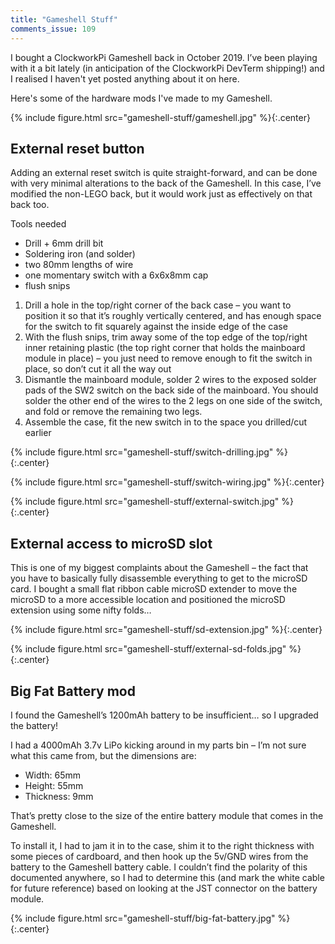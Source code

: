 ```yaml
---
title: "Gameshell Stuff"
comments_issue: 109
---
```


I bought a ClockworkPi Gameshell back in October 2019. I’ve been playing with it a bit lately (in anticipation of the ClockworkPi DevTerm shipping!) and I realised I haven't yet posted anything about it on here.

Here's some of the hardware mods I've made to my Gameshell.

{% include figure.html src="gameshell-stuff/gameshell.jpg" %}{:.center}

<!-- more -->

## External reset button

Adding an external reset switch is quite straight-forward, and can be done with very minimal alterations to the back of the Gameshell. In this case, I’ve modified the non-LEGO back, but it would work just as effectively on that back too.

Tools needed

- Drill + 6mm drill bit
- Soldering iron (and solder)
- two 80mm lengths of wire
- one momentary switch with a 6x6x8mm cap
- flush snips

1. Drill a hole in the top/right corner of the back case – you want to position it so that it’s roughly vertically centered, and has enough space for the switch to fit squarely against the inside edge of the case
2. With the flush snips, trim away some of the top edge of the top/right inner retaining plastic (the top right corner that holds the mainboard module in place) – you just need to remove enough to fit the switch in place, so don’t cut it all the way out
3. Dismantle the mainboard module, solder 2 wires to the exposed solder pads of the SW2 switch on the back side of the mainboard. You should solder the other end of the wires to the 2 legs on one side of the switch, and fold or remove the remaining two legs.
4. Assemble the case, fit the new switch in to the space you drilled/cut earlier

{% include figure.html src="gameshell-stuff/switch-drilling.jpg" %}{:.center}

{% include figure.html src="gameshell-stuff/switch-wiring.jpg" %}{:.center}

{% include figure.html src="gameshell-stuff/external-switch.jpg" %}{:.center}

## External access to microSD slot

This is one of my biggest complaints about the Gameshell – the fact that you have to basically fully disassemble everything to get to the microSD card. I bought a small flat ribbon cable microSD extender to move the microSD to a more accessible location and positioned the microSD extension using some nifty folds…

{% include figure.html src="gameshell-stuff/sd-extension.jpg" %}{:.center}

{% include figure.html src="gameshell-stuff/external-sd-folds.jpg" %}{:.center}

## Big Fat Battery mod

I found the Gameshell’s 1200mAh battery to be insufficient… so I upgraded the battery!

I had a 4000mAh 3.7v LiPo kicking around in my parts bin – I’m not sure what this came from, but the dimensions are:

- Width: 65mm
- Height: 55mm
- Thickness: 9mm

That’s pretty close to the size of the entire battery module that comes in the Gameshell.

To install it, I had to jam it in to the case, shim it to the right thickness with some pieces of cardboard, and then hook up the 5v/GND wires from the battery to the Gameshell battery cable. I couldn’t find the polarity of this documented anywhere, so I had to determine this (and mark the white cable for future reference) based on looking at the JST connector on the battery module.

{% include figure.html src="gameshell-stuff/big-fat-battery.jpg" %}{:.center}
